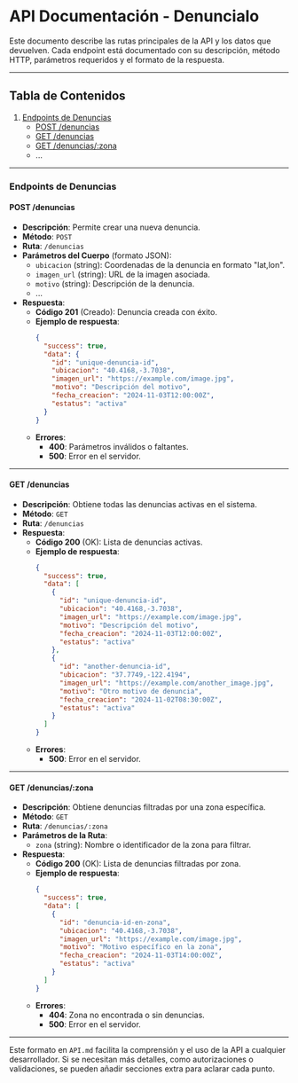 # API Documentación - Denuncialo

Este documento describe las rutas principales de la API y los datos que devuelven. Cada endpoint está documentado con su descripción, método HTTP, parámetros requeridos y el formato de la respuesta.

---

## Tabla de Contenidos

1. [Endpoints de Denuncias](#endpoints-de-denuncias)
    - [POST /denuncias](#post-denuncias)
    - [GET /denuncias](#get-denuncias)
    - [GET /denuncias/:zona](#get-denunciaszona)
    - ...

---

### Endpoints de Denuncias

#### POST /denuncias
- **Descripción**: Permite crear una nueva denuncia.
- **Método**: `POST`
- **Ruta**: `/denuncias`
- **Parámetros del Cuerpo** (formato JSON):
  - `ubicacion` (string): Coordenadas de la denuncia en formato "lat,lon".
  - `imagen_url` (string): URL de la imagen asociada.
  - `motivo` (string): Descripción de la denuncia.
  - ...
- **Respuesta**:
  - **Código 201** (Creado): Denuncia creada con éxito.
  - **Ejemplo de respuesta**:
    ```json
    {
      "success": true,
      "data": {
        "id": "unique-denuncia-id",
        "ubicacion": "40.4168,-3.7038",
        "imagen_url": "https://example.com/image.jpg",
        "motivo": "Descripción del motivo",
        "fecha_creacion": "2024-11-03T12:00:00Z",
        "estatus": "activa"
      }
    }
    ```
  - **Errores**:
    - **400**: Parámetros inválidos o faltantes.
    - **500**: Error en el servidor.

---

#### GET /denuncias
- **Descripción**: Obtiene todas las denuncias activas en el sistema.
- **Método**: `GET`
- **Ruta**: `/denuncias`
- **Respuesta**:
  - **Código 200** (OK): Lista de denuncias activas.
  - **Ejemplo de respuesta**:
    ```json
    {
      "success": true,
      "data": [
        {
          "id": "unique-denuncia-id",
          "ubicacion": "40.4168,-3.7038",
          "imagen_url": "https://example.com/image.jpg",
          "motivo": "Descripción del motivo",
          "fecha_creacion": "2024-11-03T12:00:00Z",
          "estatus": "activa"
        },
        {
          "id": "another-denuncia-id",
          "ubicacion": "37.7749,-122.4194",
          "imagen_url": "https://example.com/another_image.jpg",
          "motivo": "Otro motivo de denuncia",
          "fecha_creacion": "2024-11-02T08:30:00Z",
          "estatus": "activa"
        }
      ]
    }
    ```
  - **Errores**:
    - **500**: Error en el servidor.

---

#### GET /denuncias/:zona
- **Descripción**: Obtiene denuncias filtradas por una zona específica.
- **Método**: `GET`
- **Ruta**: `/denuncias/:zona`
- **Parámetros de la Ruta**:
  - `zona` (string): Nombre o identificador de la zona para filtrar.
- **Respuesta**:
  - **Código 200** (OK): Lista de denuncias filtradas por zona.
  - **Ejemplo de respuesta**:
    ```json
    {
      "success": true,
      "data": [
        {
          "id": "denuncia-id-en-zona",
          "ubicacion": "40.4168,-3.7038",
          "imagen_url": "https://example.com/image.jpg",
          "motivo": "Motivo específico en la zona",
          "fecha_creacion": "2024-11-03T14:00:00Z",
          "estatus": "activa"
        }
      ]
    }
    ```
  - **Errores**:
    - **404**: Zona no encontrada o sin denuncias.
    - **500**: Error en el servidor.

---

Este formato en `API.md` facilita la comprensión y el uso de la API a cualquier desarrollador. Si se necesitan más detalles, como autorizaciones o validaciones, se pueden añadir secciones extra para aclarar cada punto.
